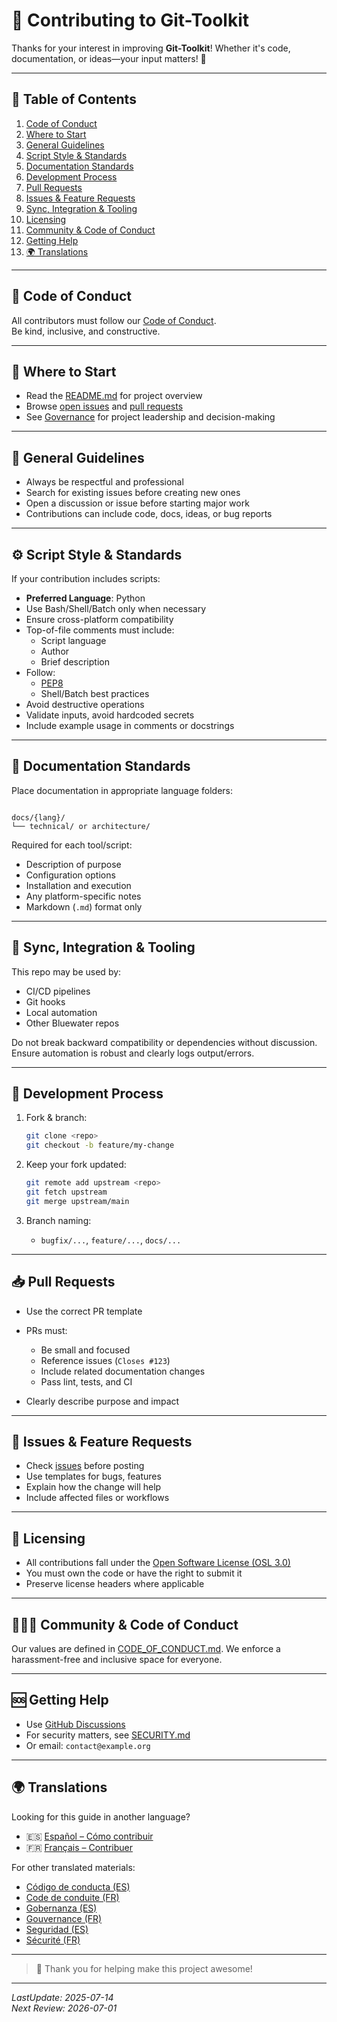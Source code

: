 
# 🤝 Contributing to Git-Toolkit

Thanks for your interest in improving **Git-Toolkit**! Whether it's code, documentation, or ideas—your input matters! 🚀

---

## 🧭 Table of Contents

1. [Code of Conduct](#code-of-conduct)  
2. [Where to Start](#where-to-start)  
3. [General Guidelines](#general-guidelines)  
4. [Script Style & Standards](#script-style--standards)  
5. [Documentation Standards](#documentation-standards)  
6. [Development Process](#development-process)  
7. [Pull Requests](#pull-requests)  
8. [Issues & Feature Requests](#issues--feature-requests)  
9. [Sync, Integration & Tooling](#sync-integration--tooling)  
10. [Licensing](#licensing)  
11. [Community & Code of Conduct](#community--code-of-conduct)  
12. [Getting Help](#getting-help)  
13. [🌍 Translations](#-translations)

---

## 📜 Code of Conduct

All contributors must follow our [Code of Conduct](CODE_OF_CONDUCT.md).  
Be kind, inclusive, and constructive.

---

## 🧭 Where to Start

- Read the [README.md](../README.md) for project overview
- Browse [open issues](../../issues) and [pull requests](../../pulls)
- See [Governance](GOVERNANCE.md) for project leadership and decision-making

---

## 📌 General Guidelines

- Always be respectful and professional
- Search for existing issues before creating new ones
- Open a discussion or issue before starting major work
- Contributions can include code, docs, ideas, or bug reports

---

## ⚙️ Script Style & Standards

If your contribution includes scripts:

- **Preferred Language**: Python  
- Use Bash/Shell/Batch only when necessary
- Ensure cross-platform compatibility
- Top-of-file comments must include:
  - Script language
  - Author
  - Brief description
- Follow:
  - [PEP8](https://peps.python.org/pep-0008/)
  - Shell/Batch best practices
- Avoid destructive operations
- Validate inputs, avoid hardcoded secrets
- Include example usage in comments or docstrings

---

## 📘 Documentation Standards

Place documentation in appropriate language folders:

```

docs/{lang}/
└── technical/ or architecture/

````

Required for each tool/script:

- Description of purpose
- Configuration options
- Installation and execution
- Any platform-specific notes
- Markdown (`.md`) format only

---

## 🔁 Sync, Integration & Tooling

This repo may be used by:

- CI/CD pipelines
- Git hooks
- Local automation
- Other Bluewater repos

Do not break backward compatibility or dependencies without discussion.  
Ensure automation is robust and clearly logs output/errors.

---

## 🔨 Development Process

1. Fork & branch:
   ```bash
   git clone <repo>
   git checkout -b feature/my-change
   ````

2. Keep your fork updated:

   ```bash
   git remote add upstream <repo>
   git fetch upstream
   git merge upstream/main
   ```
3. Branch naming:

   * `bugfix/...`, `feature/...`, `docs/...`

---

## 📥 Pull Requests

* Use the correct PR template
* PRs must:

  * Be small and focused
  * Reference issues (`Closes #123`)
  * Include related documentation changes
  * Pass lint, tests, and CI
* Clearly describe purpose and impact

---

## 🐞 Issues & Feature Requests

* Check [issues](../../issues) before posting
* Use templates for bugs, features
* Explain how the change will help
* Include affected files or workflows

---

## 📄 Licensing

* All contributions fall under the [Open Software License (OSL 3.0)](LICENSE)
* You must own the code or have the right to submit it
* Preserve license headers where applicable

---

## 🧑‍🤝‍🧑 Community & Code of Conduct

Our values are defined in [CODE\_OF\_CONDUCT.md](CODE_OF_CONDUCT.md).
We enforce a harassment-free and inclusive space for everyone.

---

## 🆘 Getting Help

* Use [GitHub Discussions](../../discussions)
* For security matters, see [SECURITY.md](SECURITY.md)
* Or email: `contact@example.org`

---

## 🌍 Translations

Looking for this guide in another language?

* 🇪🇸 [Español – Cómo contribuir](../docs/es/cómo-contribuir.md)
* 🇫🇷 [Français – Contribuer](../docs/fr/contribuer.md)

For other translated materials:

* [Código de conducta (ES)](../docs/es/código-de-conducta.md)
* [Code de conduite (FR)](../docs/fr/code-de-conduite.md)
* [Gobernanza (ES)](../docs/es/gobernanza.md)
* [Gouvernance (FR)](../docs/fr/gouvernance.md)
* [Seguridad (ES)](../docs/es/seguridad.md)
* [Sécurité (FR)](../docs/fr/sécurité.md)

---

> 🙏 Thank you for helping make this project awesome!

---

_LastUpdate: 2025-07-14_<br>
_Next Review: 2026-07-01_
